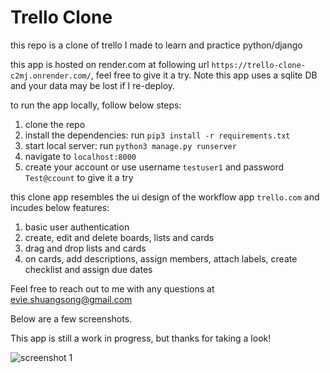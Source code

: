 # Trello Clone

this repo is a clone of trello I made to learn and practice python/django

this app is hosted on render.com at following url `https://trello-clone-c2mj.onrender.com/`, feel free to give it a try. Note this app uses a sqlite DB and your data may be lost if I re-deploy. 

to run the app locally, follow below steps:

1. clone the repo
2. install the dependencies: run `pip3 install -r requirements.txt`
3. start local server: run `python3 manage.py runserver`
4. navigate to `localhost:8000` 
5. create your account or use username `testuser1` and password `Test@ccount` to give it a try


this clone app resembles the ui design of the workflow app `trello.com` and incudes below features:
1. basic user authentication 
2. create, edit and delete boards, lists and cards
3. drag and drop lists and cards
4. on cards, add descriptions, assign members, attach labels, create checklist and assign due dates

Feel free to reach out to me with any questions at evie.shuangsong@gmail.com

Below are a few screenshots.

This app is still a work in progress, but thanks for taking a look!

![screenshot 1](https://github.com/evie-song/trello_clone/static/screenshots/Screen%20Shot%201.png?raw=true)
